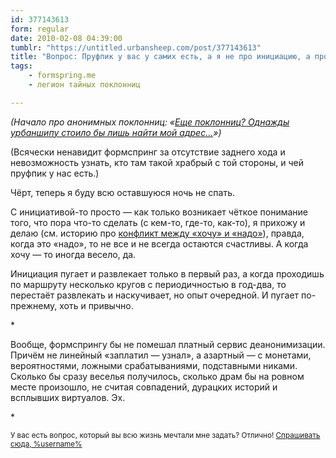 ```yaml
---
id: 377143613
form: regular
date: 2010-02-08 04:39:00
tumblr: "https://untitled.urbansheep.com/post/377143613"
title: "Вопрос: Пруфпик у вас у самих есть, а я не про инициацию, а про инициативу :Р) Но могу и про инициацию спросить - инициированы?"
tags:
    - formspring.me
    - легион тайных поклонниц

---
```


<p><i>(Начало про анонимных поклонниц: «<a href="http://untitled.urbansheep.ru/post/372775185">Еще поклонниц? Однажды урбаншипу стоило бы лишь найти мой адрес&hellip;</a>»)</i></p>

<p>(Всячески ненавидит формспринг за отсутствие заднего хода и невозможность узнать, кто там такой храбрый с той стороны, и чей пруфпик у нас есть.)</p>

<p>Чёрт, теперь я буду всю оставшуюся ночь не спать.</p>

<p>С инициативой-то просто — как только возникает чёткое понимание того, что пора что-то сделать (с кем-то, где-то, как-то), я прихожу и делаю (см. историю про <a href="http://b23.ru/ejqq">конфликт между «хочу» и «надо»</a>), правда, когда это «надо», то не все и не всегда остаются счастливы. А когда хочу — то иногда весело, да.</p>

<p>Инициация пугает и развлекает только в первый раз, а когда проходишь по маршруту несколько кругов с периодичностью в год-два, то перестаёт развлекать и наскучивает, но опыт очередной. И пугает по-прежнему, хоть и привычно.</p>

<p>*</p>

<p>Вообще, формспрингу бы не помешал платный сервис деанонимизации. Причём не линейный «заплатил — узнал», а азартный — с монетами, вероятностями, ложными срабатываниями, подставными никами. Сколько бы сразу веселья получилось, сколько драм бы на ровном месте произошло, не считая совпадений, дурацких историй и всплывших виртуалов. Эх.</p>

<p>*</p>

<p><small>У вас есть вопрос, который вы всю жизнь мечтали мне задать? Отлично! <a href="http://formspring.me/urbansheep">Спрашивать сюда, %username%</a></small></p>

